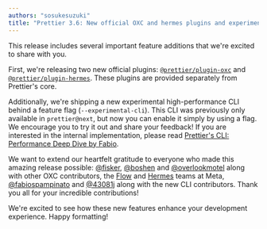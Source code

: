 ```yaml
---
authors: "sosukesuzuki"
title: "Prettier 3.6: New official OXC and hermes plugins and experimental fast CLI!"
---
```


This release includes several important feature additions that we're excited to share with you.

First, we're releasing two new official plugins: [`@prettier/plugin-oxc`](https://github.com/prettier/prettier/tree/main/packages/plugin-oxc) and [`@prettier/plugin-hermes`](https://github.com/prettier/prettier/tree/main/packages/plugin-hermes). These plugins are provided separately from Prettier's core.

Additionally, we're shipping a new experimental high-performance CLI behind a feature flag (`--experimental-cli`). This CLI was previously only available in `prettier@next`, but now you can enable it simply by using a flag. We encourage you to try it out and share your feedback! If you are interested in the internal implementation, please read [Prettier's CLI: Performance Deep Dive by Fabio](https://prettier.io/blog/2023/11/30/cli-deep-dive).

We want to extend our heartfelt gratitude to everyone who made this amazing release possible: [@fisker](https://github.com/fisker), [@boshen](https://github.com/boshen) and [@overlookmotel](https://github.com/overlookmotel) along with other OXC contributors, the [Flow](https://flow.org/) and [Hermes](https://github.com/facebook/hermes/blob/main/README.md) teams at Meta, [@fabiospampinato](https://github.com/fabiospampinato) and [@43081j](https://github.com/43081j) along with the new CLI contributors. Thank you all for your incredible contributions!

We're excited to see how these new features enhance your development experience. Happy formatting!

